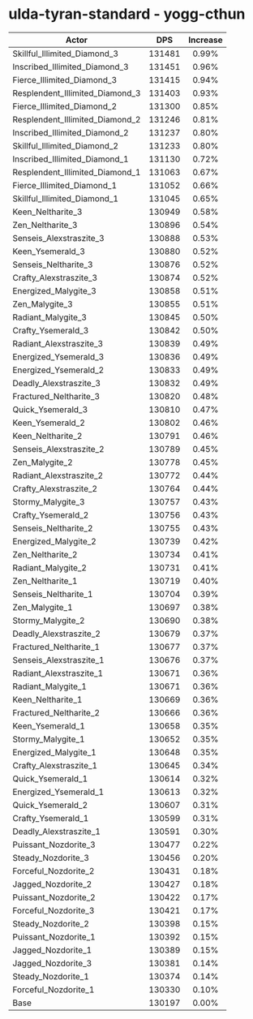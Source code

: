 # ulda-tyran-standard - yogg-cthun
| Actor | DPS | Increase |
|---|:---:|:---:|
|Skillful_Illimited_Diamond_3|131481|0.99%|
|Inscribed_Illimited_Diamond_3|131451|0.96%|
|Fierce_Illimited_Diamond_3|131415|0.94%|
|Resplendent_Illimited_Diamond_3|131403|0.93%|
|Fierce_Illimited_Diamond_2|131300|0.85%|
|Resplendent_Illimited_Diamond_2|131246|0.81%|
|Inscribed_Illimited_Diamond_2|131237|0.80%|
|Skillful_Illimited_Diamond_2|131233|0.80%|
|Inscribed_Illimited_Diamond_1|131130|0.72%|
|Resplendent_Illimited_Diamond_1|131063|0.67%|
|Fierce_Illimited_Diamond_1|131052|0.66%|
|Skillful_Illimited_Diamond_1|131045|0.65%|
|Keen_Neltharite_3|130949|0.58%|
|Zen_Neltharite_3|130896|0.54%|
|Senseis_Alexstraszite_3|130888|0.53%|
|Keen_Ysemerald_3|130880|0.52%|
|Senseis_Neltharite_3|130876|0.52%|
|Crafty_Alexstraszite_3|130874|0.52%|
|Energized_Malygite_3|130858|0.51%|
|Zen_Malygite_3|130855|0.51%|
|Radiant_Malygite_3|130845|0.50%|
|Crafty_Ysemerald_3|130842|0.50%|
|Radiant_Alexstraszite_3|130839|0.49%|
|Energized_Ysemerald_3|130836|0.49%|
|Energized_Ysemerald_2|130833|0.49%|
|Deadly_Alexstraszite_3|130832|0.49%|
|Fractured_Neltharite_3|130820|0.48%|
|Quick_Ysemerald_3|130810|0.47%|
|Keen_Ysemerald_2|130802|0.46%|
|Keen_Neltharite_2|130791|0.46%|
|Senseis_Alexstraszite_2|130789|0.45%|
|Zen_Malygite_2|130778|0.45%|
|Radiant_Alexstraszite_2|130772|0.44%|
|Crafty_Alexstraszite_2|130764|0.44%|
|Stormy_Malygite_3|130757|0.43%|
|Crafty_Ysemerald_2|130756|0.43%|
|Senseis_Neltharite_2|130755|0.43%|
|Energized_Malygite_2|130739|0.42%|
|Zen_Neltharite_2|130734|0.41%|
|Radiant_Malygite_2|130731|0.41%|
|Zen_Neltharite_1|130719|0.40%|
|Senseis_Neltharite_1|130704|0.39%|
|Zen_Malygite_1|130697|0.38%|
|Stormy_Malygite_2|130690|0.38%|
|Deadly_Alexstraszite_2|130679|0.37%|
|Fractured_Neltharite_1|130677|0.37%|
|Senseis_Alexstraszite_1|130676|0.37%|
|Radiant_Alexstraszite_1|130671|0.36%|
|Radiant_Malygite_1|130671|0.36%|
|Keen_Neltharite_1|130669|0.36%|
|Fractured_Neltharite_2|130666|0.36%|
|Keen_Ysemerald_1|130658|0.35%|
|Stormy_Malygite_1|130652|0.35%|
|Energized_Malygite_1|130648|0.35%|
|Crafty_Alexstraszite_1|130645|0.34%|
|Quick_Ysemerald_1|130614|0.32%|
|Energized_Ysemerald_1|130613|0.32%|
|Quick_Ysemerald_2|130607|0.31%|
|Crafty_Ysemerald_1|130599|0.31%|
|Deadly_Alexstraszite_1|130591|0.30%|
|Puissant_Nozdorite_3|130477|0.22%|
|Steady_Nozdorite_3|130456|0.20%|
|Forceful_Nozdorite_2|130431|0.18%|
|Jagged_Nozdorite_2|130427|0.18%|
|Puissant_Nozdorite_2|130422|0.17%|
|Forceful_Nozdorite_3|130421|0.17%|
|Steady_Nozdorite_2|130398|0.15%|
|Puissant_Nozdorite_1|130392|0.15%|
|Jagged_Nozdorite_1|130389|0.15%|
|Jagged_Nozdorite_3|130381|0.14%|
|Steady_Nozdorite_1|130374|0.14%|
|Forceful_Nozdorite_1|130330|0.10%|
|Base|130197|0.00%|

